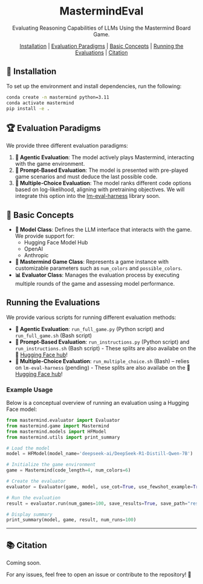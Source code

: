 <div align="center">

# MastermindEval

Evaluating Reasoning Capabilities of LLMs Using the Mastermind Board Game.

[Installation](#🚀-installation) | [Evaluation Paradigms](#🏆-evaluation-paradigms) | [Basic Concepts](#🔑-basic-concepts) | [Running the Evaluations](#running-the-evaluations) |
[Citation](#📚-citation)

</div>

## 🚀 Installation 

To set up the environment and install dependencies, run the following:

```bash
conda create -n mastermind python=3.11
conda activate mastermind
pip install -e .
```

## 🏆 Evaluation Paradigms

We provide three different evaluation paradigms:

1. **🤖 Agentic Evaluation**: The model actively plays Mastermind, interacting with the game environment.
2. **📝 Prompt-Based Evaluation**: The model is presented with pre-played game scenarios and must deduce the last possible code.
3. **🎯 Multiple-Choice Evaluation**: The model ranks different code options based on log-likelihood, aligning with pretraining objectives. We will integrate this option into the [lm-eval-harness](https://github.com/EleutherAI/lm-evaluation-harness) library soon.

## 🔑 Basic Concepts

- **🧩 Model Class**: Defines the LLM interface that interacts with the game. We provide support for:
  - Hugging Face Model Hub
  - OpenAI
  - Anthropic
- **🎲 Mastermind Game Class**: Represents a game instance with customizable parameters such as `num_colors` and `possible_colors`.
- **📊 Evaluator Class**: Manages the evaluation process by executing multiple rounds of the game and assessing model performance.

## Running the Evaluations

We provide various scripts for running different evaluation methods:

- **🤖 Agentic Evaluation**: `run_full_game.py` (Python script) and `run_full_game.sh` (Bash script)
- **📝 Prompt-Based Evaluation**: `run_instructions.py` (Python script) and `run_instructions.sh` (Bash script) - These splits are also availabe on the 🤗 [Hugging Face hub](https://huggingface.co/collections/flair/mastermindeval-67cb01daedbee142edd594ea)!
- **🎯 Multiple-Choice Evaluation**: `run_multiple_choice.sh` (Bash) – relies on `lm-eval-harness` (pending) - These splits are also availabe on the 🤗 [Hugging Face hub](https://huggingface.co/collections/flair/mastermindeval-67cb01daedbee142edd594ea)!

### Example Usage

Below is a conceptual overview of running an evaluation using a Hugging Face model:

```python
from mastermind.evaluator import Evaluator
from mastermind.game import Mastermind
from mastermind.models import HFModel
from mastermind.utils import print_summary

# Load the model
model = HFModel(model_name='deepseek-ai/DeepSeek-R1-Distill-Qwen-7B')

# Initialize the game environment
game = Mastermind(code_length=4, num_colors=6)

# Create the evaluator
evaluator = Evaluator(game, model, use_cot=True, use_fewshot_example=True)

# Run the evaluation
result = evaluator.run(num_games=100, save_results=True, save_path="results", compute_progress=True)

# Display summary
print_summary(model, game, result, num_runs=100)
```

---

## 📚 Citation

Coming soon.

For any issues, feel free to open an issue or contribute to the repository! 🚀
